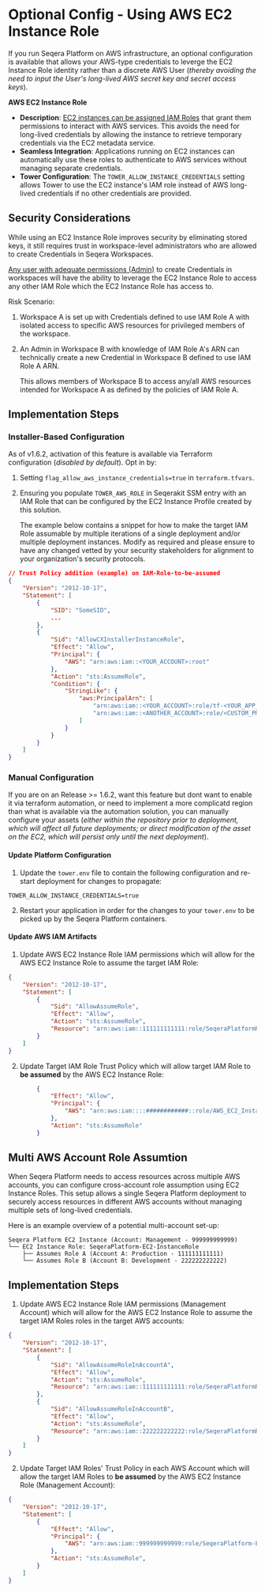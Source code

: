 # Optional Config - Using AWS EC2 Instance Role
If you run Seqera Platform on AWS infrastructure, an optional configuration is available that allows your AWS-type credentials to leverge the EC2 Instance Role identity rather than a discrete AWS User (_thereby avoiding the need to input the User's long-lived AWS secret key and secret access keys_).

**AWS EC2 Instance Role**

- **Description**: [EC2 instances can be assigned IAM Roles](https://docs.aws.amazon.com/AWSEC2/latest/UserGuide/iam-roles-for-amazon-ec2.html) that grant them permissions to interact with AWS services. This avoids the need for long-lived credentials by allowing the instance to retrieve temporary credentials via the EC2 metadata service.
- **Seamless Integration**: Applications running on EC2 instances can automatically use these roles to authenticate to AWS services without managing separate credentials.
- **Tower Configuration**: The `TOWER_ALLOW_INSTANCE_CREDENTIALS` setting allows Tower to use the EC2 instance's IAM role instead of AWS long-lived credentials if no other credentials are provided.


## Security Considerations 

While using an EC2 Instance Role improves security by eliminating stored keys, it still requires trust in workspace-level administrators who are allowed to create Credentials in Seqera Workspaces.

[Any user with adequate permissions (Admin)](https://docs.seqera.io/platform-cloud/orgs-and-teams/roles) to create Credentials in workspaces will have the ability to leverage the EC2 Instance Role to access any other IAM Role which the EC2 Instance Role has access to. 

Risk Scenario:

1. Workspace A is set up with Credentials defined to use IAM Role A with isolated access to specific AWS resources for privileged members of the workspace.

2. An Admin in Workspace B with knowledge of IAM Role A's ARN can technically create a new Credential in Workspace B defined to use IAM Role A ARN.

    This allows members of Workspace B to access any/all AWS resources intended for Workspace A as defined by the policies of IAM Role A.


## Implementation Steps

### Installer-Based Configuration
As of v1.6.2, activation of this feature is available via Terraform configuration (_disabled by default_). Opt in by:

1. Setting `flag_allow_aws_instance_credentials=true` in `terraform.tfvars`.
2. Ensuring you populate `TOWER_AWS_ROLE` in Seqerakit SSM entry with an IAM Role that can be configured by the EC2 Instance Profile created by this solution.

    The example below contains a snippet for how to make the target IAM Role assumable by multiple iterations of a single deployment and/or multiple deployment instances. Modify as required and please ensure to have any changed vetted by your security stakeholders for alignment to your organization's security protocols.

```json
// Trust Policy addition (example) on IAM-Role-to-be-assumed
{
    "Version": "2012-10-17",
    "Statement": [
        {
            "SID": "SomeSID",
            ...
        },
        {
            "Sid": "AllowCXInstallerInstanceRole",
            "Effect": "Allow",
            "Principal": {
                "AWS": "arn:aws:iam::<YOUR_ACCOUNT>:root"
            },
            "Action": "sts:AssumeRole",
            "Condition": {
                "StringLike": {
                    "aws:PrincipalArn": [
                        "arn:aws:iam::<YOUR_ACCOUNT>:role/tf-<YOUR_APP_NAME>-*",
                        "arn:aws:iam::<ANOTHER_ACCOUNT>:role/<CUSTOM_PREFIX>-*"
                    ]
                }
            }
        }
    ]
}
```

### Manual Configuration
If you are on an Release >= 1.6.2, want this feature but dont want to enable it via terraform automation, or need to implement a more complicatd region than what is available via the automation solution, you can manually configure your assets (_either within the repository prior to deployment, which will affect all future deployments; or direct modification of the asset on the EC2, which will persist only until the next deployment_).

#### Update Platform Configuration


1. Update the `tower.env` file to contain the following configuration and re-start deployment for changes to propagate:

```
TOWER_ALLOW_INSTANCE_CREDENTIALS=true
```
2. Restart your application in order for the changes to your `tower.env` to be picked up by the Seqera Platform containers.

#### Update AWS IAM Artifacts

1. Update AWS EC2 Instance Role IAM permissions which will allow for the AWS EC2 Instance Role to assume the target IAM Role:

```json
{
    "Version": "2012-10-17",
    "Statement": [
        {
            "Sid": "AllowAssumeRole",
            "Effect": "Allow",
            "Action": "sts:AssumeRole",
            "Resource": "arn:aws:iam::111111111111:role/SeqeraPlatformRole"
        }
    ]
}
```

2. Update Target IAM Role Trust Policy which will allow target IAM Role to **be assumed** by the AWS EC2 Instance Role:

```json
        {
            "Effect": "Allow",
            "Principal": {
                "AWS": "arn:aws:iam::::############::role/AWS_EC2_Instance_Role"
            },
            "Action": "sts:AssumeRole"
        }
```

## Multi AWS Account Role Assumtion

When Seqera Platform needs to access resources across multiple AWS accounts, you can configure cross-account role assumption using EC2 Instance Roles. This setup allows a single Seqera Platform deployment to securely access resources in different AWS accounts without managing multiple sets of long-lived credentials.

Here is an example overview of a potential multi-account set-up:

    Seqera Platform EC2 Instance (Account: Management - 999999999999)
    └── EC2 Instance Role: SeqeraPlatform-EC2-InstanceRole
        ├── Assumes Role A (Account A: Production - 111111111111)
        └── Assumes Role B (Account B: Development - 222222222222)

## Implementation Steps

1. Update AWS EC2 Instance Role IAM permissions (Management Account) which will allow for the AWS EC2 Instance Role to assume the target IAM Roles roles in the target AWS accounts:

```json
{
    "Version": "2012-10-17",
    "Statement": [
        {
            "Sid": "AllowAssumeRoleInAccountA",
            "Effect": "Allow",
            "Action": "sts:AssumeRole",
            "Resource": "arn:aws:iam::111111111111:role/SeqeraPlatformRole-AccountA"
        },
        {
            "Sid": "AllowAssumeRoleInAccountB", 
            "Effect": "Allow",
            "Action": "sts:AssumeRole",
            "Resource": "arn:aws:iam::222222222222:role/SeqeraPlatformRole-AccountB"
        }
    ]
}
```

2. Update Target IAM Roles' Trust Policy in each AWS Account which will allow the target IAM Roles to **be assumed** by the AWS EC2 Instance Role (Management Account):

```json
{
    "Version": "2012-10-17",
    "Statement": [
        {
            "Effect": "Allow",
            "Principal": {
                "AWS": "arn:aws:iam::999999999999:role/SeqeraPlatform-EC2-InstanceRole"
            },
            "Action": "sts:AssumeRole",
        }
    ]
}
```
